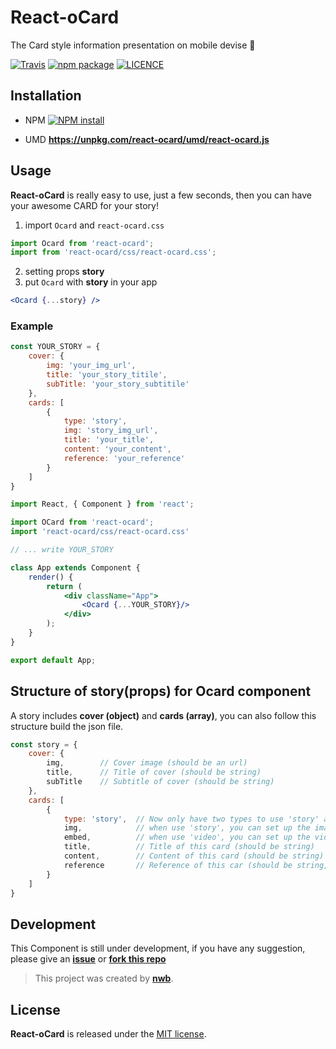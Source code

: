# React-oCard

The Card style information presentation on mobile devise :iphone:

[![Travis][build-badge]][build]
[![npm package][npm-badge]][npm]
[![LICENCE][licence-image]][licence-url]

[build-badge]: https://travis-ci.org/GeorgioWan/react-ocard.svg?branch=master
[build]: https://travis-ci.org/GeorgioWan/react-ocard

[npm-badge]: https://img.shields.io/npm/v/react-ocard.svg
[npm]: https://www.npmjs.com/package/react-ocard

[licence-image]: https://img.shields.io/npm/l/react-ocard.svg
[licence-url]: https://github.com/GeorgioWan/react-ocard/blob/master/LICENSE

## Installation

- NPM
[![NPM install](https://nodei.co/npm/react-ocard.png)](https://www.npmjs.com/package/react-ocard)

- UMD
**https://unpkg.com/react-ocard/umd/react-ocard.js**

## Usage

**React-oCard** is really easy to use, just a few seconds, then you can have your awesome CARD for your story!

1. import `Ocard` and `react-ocard.css`

```jsx
import Ocard from 'react-ocard';
import from 'react-ocard/css/react-ocard.css';
```

2. setting props **story**
3. put `Ocard` with **story** in your app

```jsx
<Ocard {...story} />
```

### Example

```jsx
const YOUR_STORY = {
    cover: {
        img: 'your_img_url',
        title: 'your_story_titile',
        subTitle: 'your_story_subtitile'
    },
    cards: [
        {
            type: 'story',
            img: 'story_img_url',
            title: 'your_title',
            content: 'your_content',
            reference: 'your_reference'
        }
    ]
}
```

```jsx
import React, { Component } from 'react';

import OCard from 'react-ocard';
import 'react-ocard/css/react-ocard.css'

// ... write YOUR_STORY

class App extends Component {
    render() {
        return (
            <div className="App">
                <Ocard {...YOUR_STORY}/>
            </div>
        );
    }
}

export default App;
```

## Structure of story(props) for **Ocard** component

A story includes **cover (object)** and **cards (array)**, you can also follow this structure build the json file.

```jsx
const story = {
    cover: {
        img,        // Cover image (should be an url)
        title,      // Title of cover (should be string)
        subTitle    // Subtitle of cover (should be string)
    },
    cards: [
        {
            type: 'story',  // Now only have two types to use 'story' and 'video'
            img,            // when use 'story', you can set up the image (should be an url)
            embed,          // when use 'video', you can set up the video (should be an iframe tag)
            title,          // Title of this card (should be string)
            content,        // Content of this card (should be string)
            reference       // Reference of this car (should be string, and ref can be empty)
        }
    ]
}
```

## Development

This Component is still under development, if you have any suggestion, please give an [**issue**](https://github.com/GeorgioWan/react-ocard/issues) or [**fork this repo**](https://github.com/GeorgioWan/react-ocard#fork-destination-box)

> This project was created by [**nwb**](https://github.com/insin/nwb).

## License

**React-oCard** is released under the [MIT license](https://github.com/GeorgioWan/react-ocard/blob/master/LICENSE).